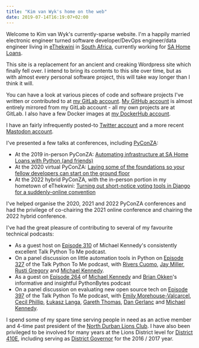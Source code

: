 ```yaml
---
title: "Kim van Wyk's home on the web"
date: 2019-07-14T16:19:07+02:00
---
```


Welcome to Kim van Wyk's currently-sparse website. I'm a happily married electronic engineer turned software developer/DevOps engineer/data engineer living in [eThekwini](https://en.wikipedia.org/wiki/EThekwini_Metropolitan_Municipality) in [South Africa](https://en.wikipedia.org/wiki/South_Africa), currently working for [SA Home Loans](https://www.sahomeloans.com).

This site is a replacement for an ancient and creaking Wordpress site which finally fell over. I intend to bring its contents to this site over time, but as with almost every personal software project, this will take way longer than I think it will.

You can have a look at various pieces of code and software projects I've written or contributed to at [my GitLab account](https://gitlab.com/kimvanwyk). [My GitHub account](https://github.com/kimvanwyk) is almost entirely mirrored from my GitLab account - all my own projects are at GitLab. I also have a few Docker images at [my DockerHub account](https://hub.docker.com/u/kimvanwyk/).

I have an fairly infrequently posted-to [Twitter account](https://twitter.com/kim_vanwyk) and a more recent <a rel="me" href="https://fosstodon.org/@kimvanwyk">Mastodon account</a>.

I've presented a few talks at conferences, including [PyConZA](https://za.pycon.org/):

* At the 2019 in-person PyConZA: [Automating infrastructure at SA Home Loans with Python (and friends)](https://www.youtube.com/watch?v=BT8Pxayqh84)
* At the 2020 virtual PyConZA: [Laying some of the foundations so your fellow developers can start on the ground floor](https://www.youtube.com/watch?v=l8WmOM5Pukc)
* At the 2022 hybrid PyConZA, with the in-person portion in my hometown of eThekwini: [Turning out short-notice voting tools in Django for a suddenly-online convention](https://www.youtube.com/watch?v=OWcDr0L4-ZE)

I've helped organise the 2020, 2021 and 2022 PyConZA conferences and had the privilege of co-chairing the 2021 online conference and chairing the 2022 hybrid conference.

I've had the great pleasure of contributing to several of my favourite technical podcasts:

* As a guest host on [Episode 310](https://talkpython.fm/episodes/show/310/ama-ask-me-anything-with-michael) of Michael Kennedy's consistently excellent Talk Python To Me podcast. 
* On a panel discussion on little automation tools in Python on [Episode 327](https://talkpython.fm/episodes/show/327/little-automation-tools-in-python) of the Talk Python To Me podcast, with [Rivers Cuomo](https://twitter.com/RiversCuomo), [Jay Miller](https://twitter.com/kjaymiller), [Rusti Gregory](https://talkpython.fm/episodes/show/194/learning-and-teaching-python-in-a-vacuum) and [Michael Kennedy](https://twitter.com/mkennedy).
* As a guest on [Episode 264](https://pythonbytes.fm/episodes/show/264/we-re-just-playing-games-with-jupyter-at-this-point) of [Michael Kennedy](https://twitter.com/mkennedy) and [Brian Okken](https://twitter.com/brianokken)'s informative and insightful PythonBytes podcast
* On a panel discussion on evaluating new open source tech on [Episode 397](https://talkpython.fm/episodes/show/397/evaluating-new-open-source-tech-panel) of the Talk Python To Me podcast, with [Emily Morehouse-Valcarcel](https://twitter.com/emilyemorehouse), [Cecil Phillip](https://hachyderm.io/@cecilphillip), [Łukasz Langa](https://mastodon.social/@ambv), [Gareth Thomas](https://pythonist.as/@thestub), [Dan Gerlanc](https://fosstodon.org/@dgerlanc)  and [Michael Kennedy](https://twitter.com/mkennedy).

I spend some of my spare time serving people in need as an active member and 4-time past president of the [North Durban Lions Club](https://northdurbanlions.org.za/). I have also been privileged to be involved for many years at the Lions District level for [District 410E](https://lions410e.org.za/), including serving as [District Governor](https://members.lionsclubs.org/EN/districts/index.php) for the 2016 / 2017 year.

